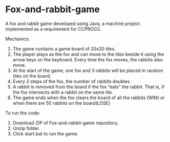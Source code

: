# Fox-and-rabbit-game
A fox and rabbit game developed using Java, a machine project implemented as a requirement for CCPROG3.

Mechanics:
1.	The game contains a game board of 20x20 tiles.
2.	The player plays as the fox and can move to the tiles beside it using the arrow keys on the keyboard. Every time the fox moves, the rabbits also move.
3.	At the start of the game, one fox and 3 rabbits will be placed in random tiles on the board.
4.	Every 3 steps of the fox, the number of rabbits doubles.
5.	A rabbit is removed from the board if the fox “eats” the rabbit. That is, if the fox intersects with a rabbit on the same tile.
6.	The game ends when the fox clears the board of all the rabbits (WIN) or when there are 50 rabbits on the board(LOSE)

To run the code:
1. Download ZIP of Fox-and-rabbit-game repository.
2. Unzip folder.
3. Click start.bat to run the game.
